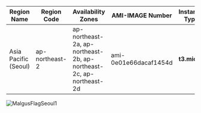 | **Region Name**          | **Region Code** | **Availability Zones**                         | **AMI-IMAGE Number**  | **Instance Type** |
|--------------------------|------------------|-----------------------------------------------|-----------------------|------------------------------|
| Asia Pacific (Seoul)     | ap-northeast-2  | ap-northeast-2a, ap-northeast-2b, ap-northeast-2c, ap-northeast-2d | ami-0e01e66dacaf1454d  | **t3.micro**    |


![MalgusFlagSeoul1](https://github.com/mindmotivate/Malgus-Clan/assets/130941970/67e5f583-8f61-4373-a10b-f743b722d929)



